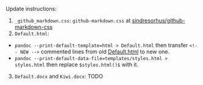 Update instructions:

1. `_github_markdown.css`: `github-markdown.css` at [sindresorhus/github-markdown-css](https://github.com/sindresorhus/github-markdown-css)
2. `Default.html`:
  * `pandoc --print-default-template=html > Default.html` then transfer `<!-- NEW -->` commented lines from old [Default.html](./Default.html) to new one.
  * `pandoc --print-default-data-file=templates/styles.html > styles.html` then replace `$styles.html()$` with it.
3. `Default.docx` and `Kiwi.docx`: TODO
